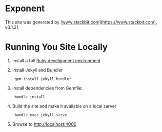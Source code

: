 # Exponent

This site was generated by [www.stackbit.com](https://www.stackbit.com), v0.1.31.


# Running You Site Locally

1. Install a full [Ruby development environment](https://jekyllrb.com/docs/installation/)

2. Install Jekyll and Bundler

        gem install jekyll bundler

3. Install dependencies from Gemfile:

        bundle install

3. Build the site and make it available on a local server

        bundle exec jekyll serve

4. Browse to [http://localhost:4000](http://localhost:4000)
